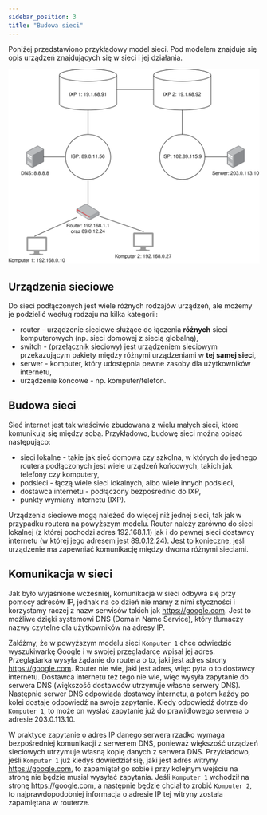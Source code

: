 ```yaml
---
sidebar_position: 3
title: "Budowa sieci"
---
```


Poniżej przedstawiono przykładowy model sieci. Pod modelem znajduje się opis
urządzeń znajdujących się w sieci i jej działania.

![Przykładowy model sieci](./img/network_diagram.svg)

## Urządzenia sieciowe

Do sieci podłączonych jest wiele różnych rodzajów urządzeń, ale możemy je
podzielić według rodzaju na kilka kategorii:

- router - urządzenie sieciowe służące do łączenia **różnych** sieci komputerowych
  (np. sieci domowej z siecią globalną),
- switch - (przełącznik sieciowy) jest urządzeniem sieciowym przekazującym
  pakiety między różnymi urządzeniami w **tej samej sieci**,
- serwer - komputer, który udostępnia pewne zasoby dla użytkowników internetu,
- urządzenie końcowe - np. komputer/telefon.

## Budowa sieci

Sieć internet jest tak właściwie zbudowana z wielu małych sieci, które komunikują
się między sobą. Przykładowo, budowę sieci można opisać następująco:

- sieci lokalne - takie jak sieć domowa czy szkolna, w których do jednego
  routera podłączonych jest wiele urządzeń końcowych, takich jak telefony czy
  komputery,
- podsieci - łączą wiele sieci lokalnych, albo wiele innych podsieci,
- dostawca internetu - podłączony bezpośrednio do IXP,
- punkty wymiany internetu (IXP).

Urządzenia sieciowe mogą należeć do więcej niż jednej sieci, tak jak w przypadku
routera na powyższym modelu. Router należy zarówno do sieci lokalnej (z której
pochodzi adres 192.168.1.1) jak i do pewnej sieci dostawcy internetu (w której
jego adresem jest 89.0.12.24). Jest to konieczne, jeśli urządzenie ma zapewniać
komunikację między dwoma różnymi sieciami.

## Komunikacja w sieci

Jak było wyjaśnione wcześniej, komunikacja w sieci odbywa się przy pomocy
adresów IP, jednak na co dzień nie mamy z nimi styczności i korzystamy raczej
z nazw serwisów takich jak https://google.com. Jest to możliwe dzięki systemowi
DNS (Domain Name Service), który tłumaczy nazwy czytelne dla użytkowników na
adresy IP.

Załóżmy, że w powyższym modelu sieci `Komputer 1` chce odwiedzić wyszukiwarkę
Google i w swojej przegladarce wpisał jej adres. Przeglądarka wysyła żądanie
do routera o to, jaki jest adres strony https://google.com. Router nie wie, jaki
jest adres, więc pyta o to dostawcy internetu. Dostawca internetu też tego nie
wie, więc wysyła zapytanie do serwera DNS (większość dostawców utrzymuje
własne serwery DNS). Następnie serwer DNS odpowiada dostawcy internetu, a potem
każdy po kolei dostaje odpowiedź na swoje zapytanie. Kiedy odpowiedź dotrze do
`Komputer 1`, to może on wysłać zapytanie już do prawidłowego serwera o adresie
203.0.113.10.

W praktyce zapytanie o adres IP danego serwera rzadko wymaga bezpośredniej
komunikacji z serwerem DNS, ponieważ większość urządzeń sieciowych utrzymuje
własną kopię danych z serwera DNS. Przykładowo, jeśli `Komputer 1` już kiedyś
dowiedział się, jaki jest adres witryny https://google.com, to zapamiętał go
sobie i przy kolejnym wejściu na stronę nie będzie musiał wysyłać zapytania.
Jeśli `Komputer 1` wchodził na stronę https://google.com, a następnie będzie
chciał to zrobić `Komputer 2`, to najprawdopodobniej informacja o adresie IP
tej witryny została zapamiętana w routerze.
